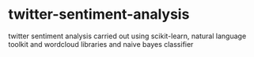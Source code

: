 # twitter-sentiment-analysis

twitter sentiment analysis carried out using scikit-learn, natural language toolkit and wordcloud libraries and naive bayes classifier
